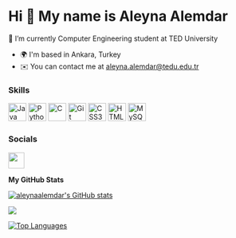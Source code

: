 
Hi 👋 My name is Aleyna Alemdar
===============================

🌱 I’m currently Computer Engineering student at TED University

* 🌍  I'm based in Ankara, Turkey
* ✉️  You can contact me at [aleyna.alemdar@tedu.edu.tr](mailto:aleyna.alemdar@tedu.edu.tr)

### Skills

<p align="left">
<a href="https://www.oracle.com/java/" target="_blank" rel="noreferrer"><img src="https://raw.githubusercontent.com/danielcranney/readme-generator/main/public/icons/skills/java-colored.svg" width="36" height="36" alt="Java" /></a>
<a href="https://www.python.org/" target="_blank" rel="noreferrer"><img src="https://raw.githubusercontent.com/danielcranney/readme-generator/main/public/icons/skills/python-colored.svg" width="36" height="36" alt="Python" /></a>
<a href="https://docs.microsoft.com/en-us/cpp/?view=msvc-170" target="_blank" rel="noreferrer"><img src="https://raw.githubusercontent.com/danielcranney/readme-generator/main/public/icons/skills/c-colored.svg" width="36" height="36" alt="C" /></a>
<a href="https://git-scm.com/" target="_blank" rel="noreferrer"><img src="https://raw.githubusercontent.com/danielcranney/readme-generator/main/public/icons/skills/git-colored.svg" width="36" height="36" alt="Git" /></a>
<a href="https://www.w3.org/TR/CSS/#css" target="_blank" rel="noreferrer"><img src="https://raw.githubusercontent.com/danielcranney/readme-generator/main/public/icons/skills/css3-colored.svg" width="36" height="36" alt="CSS3" /></a>
<a href="https://developer.mozilla.org/en-US/docs/Glossary/HTML5" target="_blank" rel="noreferrer"><img src="https://raw.githubusercontent.com/danielcranney/readme-generator/main/public/icons/skills/html5-colored.svg" width="36" height="36" alt="HTML5" /></a>
<a href="https://www.mysql.com/" target="_blank" rel="noreferrer"><img src="https://raw.githubusercontent.com/danielcranney/readme-generator/main/public/icons/skills/mysql-colored.svg" width="36" height="36" alt="MySQL" /></a>
</p>

### Socials

<p align="left"> <a /></a> <a href="https://www.linkedin.com/in/aleynaalemdar" target="_blank" rel="noreferrer"><img src="https://raw.githubusercontent.com/danielcranney/readme-generator/main/public/icons/socials/linkedin.svg" width="32" height="32" /></a></p>


<b>My GitHub Stats</b>

<a href="http://www.github.com/aleynaalemdar"><img src="https://github-readme-stats.vercel.app/api?username=aleynaalemdar&show_icons=true&hide=&count_private=true&title_color=000000&text_color=ec4899&icon_color=000000&bg_color=ffffff&hide_border=true&show_icons=true" alt="aleynaalemdar's GitHub stats" /></a>

<a href="http://www.github.com/aleynaalemdar"><img src="https://github-readme-streak-stats.herokuapp.com/?user=aleynaalemdar&stroke=ec4899&background=ffffff&ring=000000&fire=000000&currStreakNum=ec4899&currStreakLabel=000000&sideNums=ec4899&sideLabels=ec4899&dates=ec4899&hide_border=true" /></a>

<a href="https://github.com/aleynaalemdar" align="left"><img src="https://github-readme-stats.vercel.app/api/top-langs/?username=aleynaalemdar&langs_count=10&title_color=000000&text_color=ec4899&icon_color=000000&bg_color=ffffff&hide_border=true&locale=en&custom_title=Top%20%Languages" alt="Top Languages" /></a>
